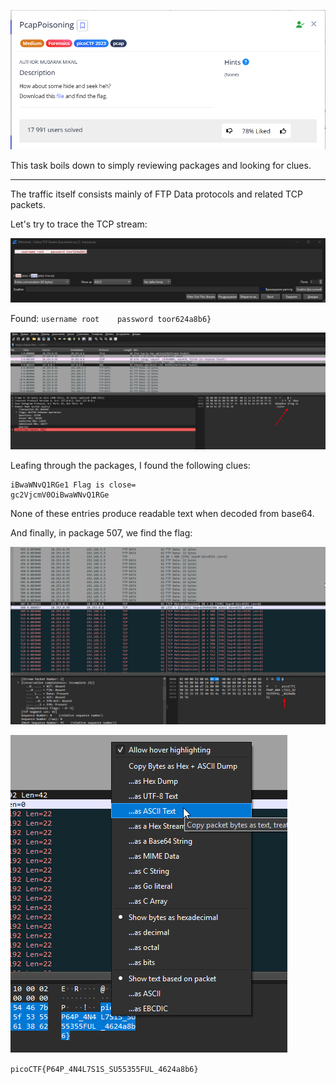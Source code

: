 ![Task desc](../assets/images/PcapPoisoning_image_1.png)

This task boils down to simply reviewing packages and looking for clues.

---

The traffic itself consists mainly of FTP Data protocols and related TCP packets.

Let's try to trace the TCP stream:

![image_2](../assets/images/PcapPoisoning_image_2.png)


Found: `username root    password toor624a8b6}`


![image_3](../assets/images/PcapPoisoning_image_3.png)


Leafing through the packages, I found the following clues:


```
iBwaWNvQ1RGe1 Flag is close=
gc2VjcmV0OiBwaWNvQ1RGe
```


None of these entries produce readable text when decoded from base64.

And finally, in package 507, we find the flag:


![image_4](../assets/images/PcapPoisoning_image_4.png)

![image_5](../assets/images/PcapPoisoning_image_5.png)

`picoCTF{P64P_4N4L7S1S_SU55355FUL_4624a8b6}`
 

